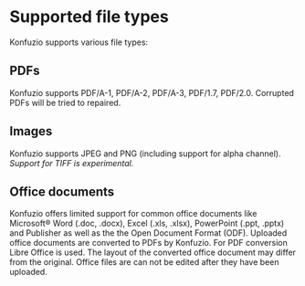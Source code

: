 # Supported file types

Konfuzio supports various file types:

## PDFs   
Konfuzio supports PDF/A-1, PDF/A-2, PDF/A-3, PDF/1.7, PDF/2.0. Corrupted PDFs will be tried to repaired. 

## Images
Konfuzio supports JPEG and PNG (including support for alpha channel). _Support for TIFF is experimental._

## Office documents
Konfuzio offers limited support for common office documents like Microsoft® Word (.doc, .docx), Excel (.xls, .xlsx), PowerPoint (.ppt, .pptx) and Publisher as well as the the Open Document Format (ODF). Uploaded office documents are converted to PDFs by Konfuzio. For PDF conversion Libre Office is used. The layout of the converted office document may differ from the original. Office files are can not be edited after they have been uploaded.
